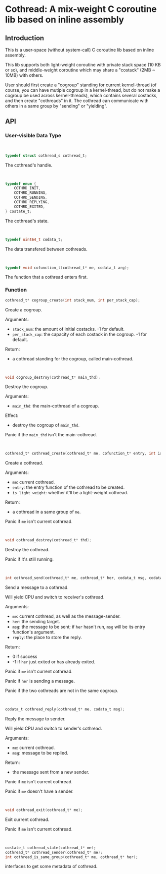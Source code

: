 # Cothread: A mix-weight C coroutine lib based on inline assembly

## Introduction

This is a user-space (without system-call) C coroutine lib based on inline assembly.

This lib supports both light-weight coroutine with private stack space (10 KB or so), and middle-weight coroutine which may share a "costack" (2MB ~ 10MB) with others.

User should first create a "cogroup" standing for current kernel-thread (of course, you can have mutiple cogroup in a kernel-thread, but do not make a cogroup be used across kernel-threads), which contains several costacks, and then create "cothreads" in it. The cothread can communicate with others in a same group by "sending" or "yielding".

## API

### User-visible Data Type

</br>

```C
typedef struct cothread_s cothread_t;
```
The cothread's handle.

</br>

```C
typedef enum {
    COTHRD_INIT,
    COTHRD_RUNNING,
    COTHRD_SENDING,
    COTHRD_REPLYING,
    COTHRD_EXITED,
} costate_t;
```
The cothread's state.

</br>

```C
typedef uint64_t codata_t;
```
The data transfered between cothreads.

</br>

```C
typedef void cofunction_t(cothread_t* me, codata_t arg);
```
The function that a cothread enters first.

### Function

```C
cothread_t* cogroup_create(int stack_num, int per_stack_cap);
```
Create a cogroup.

Arguments:
+ `stack_num`: the amount of initial costacks. -1 for default.
+ `per_stack_cap`: the capacity of each costack in the cogroup. -1 for default.

Return:
+ a cothread standing for the cogroup, called main-cothread.

</br>

```C
void cogroup_destroy(cothread_t* main_thd);
```
Destroy the cogroup.

Arguments:
+ `main_thd`: the main-cothread of a cogroup.

Effect:
+ destroy the cogroup of `main_thd`.

Panic if the `main_thd` isn't the main-cothread.

</br>

```C
cothread_t* cothread_create(cothread_t* me, cofunction_t* entry, int is_light_weight);
```
Create a cothread.

Arguments:
+ `me`: current cothread.
+ `entry`: the entry function of the cothread to be created.
+ `is_light_weight`: whether it'll be a light-weight cothread.

Return:
+ a cothread in a same group of `me`.

Panic if `me` isn't current cothread.

</br>

```C
void cothread_destroy(cothread_t* thd);
```
Destroy the cothread.

Panic if it's still running.

</br>

```C
int cothread_send(cothread_t* me, cothread_t* her, codata_t msg, codata_t* reply);
```
Send a message to a cothread.

Will yield CPU and switch to receiver's cothread.

Arguments:
+ `me`: current cothread, as well as the message-sender.
+ `her`: the sending target.
+ `msg`: the message to be sent; if `her` hasn't run, `msg` will be its entry function's argument.
+ `reply`: the place to store the reply.

Return:
+ 0 if success
+ -1 if `her` just exited or has already exited.

Panic if `me` isn't current cothread. 

Panic if `her` is sending a message.

Panic if the two cothreads are not in the same cogroup.

</br>

```C
codata_t cothread_reply(cothread_t* me, codata_t msg);
```
Reply the message to sender.

Will yield CPU and switch to sender's cothread.

Arguments:
+ `me`: current cothread.
+ `msg`: message to be replied.

Return:
+ the message sent from a new sender.

Panic if `me` isn't current cothread.

Panic if `me` doesn't have a sender.

</br>

```C
void cothread_exit(cothread_t* me);
```
Exit current cothread.

Panic if `me` isn't current cothread.

</br>

```C
costate_t cothread_state(cothread_t* me);
cothread_t* cothread_sender(cothread_t* me);
int cothread_is_same_group(cothread_t* me, cothread_t* her);
```
interfaces to get some metadata of cothread.
